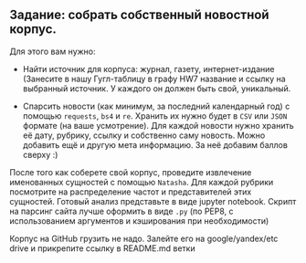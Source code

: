 ## Задание: собрать собственный новостной корпус.

Для этого вам нужно:

* Найти источник для корпуса: журнал, газету, интернет-издание (Занесите в нашу Гугл-таблицу в графу HW7 название и ссылку на выбранный источник. У каждого он должен быть свой, уникальный.

* Спарсить новости (как минимум, за последний календарный год) с помощью ```requests```, ```bs4``` и ```re```. Хранить их нужно будет в ```CSV``` или ```JSON``` формате (на ваше усмотрение). Для каждой новости нужно хранить её дату, рубрику, ссылку и собственно саму новость. Можно добавить ещё и другую мета информацию. За неё добавим баллов сверху :)

После того как соберете свой корпус, проведите извлечение именованных сущностей с помощью ```Natasha```.
Для каждой рубрики посмотрите на распределение частот и представителей этих сущностей.
Готовый анализ представьте в виде jupyter notebook. Скрипт на парсинг сайта лучше оформить в виде ```.py``` (по PEP8, с использованием аргументов и кэширования при необходимости)

Корпус на GitHub грузить не надо. Залейте его на google/yandex/etc drive и прикрепите ссылку в README.md ветки